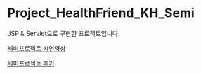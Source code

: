 # Project_HealthFriend_KH_Semi

JSP & Servlet으로 구현한 프로젝트입니다.

[세미프로젝트 시연영상](https://www.youtube.com/watch?v=SLpEU7-c-Z0)

[세미프로젝트 후기](https://velog.io/@cine/KH%EC%A0%95%EB%B3%B4%EA%B5%90%EC%9C%A1%EC%9B%90-SemiProject-%EC%9A%B0%EB%A6%AC%EB%8F%99%EB%84%A4-%EC%9A%B4%EB%8F%99%EC%B9%9C%EA%B5%AC)
